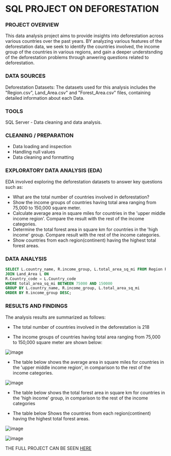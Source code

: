 # SQL PROJECT ON DEFORESTATION

### PROJECT OVERVIEW

This data analysis project aims to provide insights into deforestation across various countries over the past years. BY analyzing various features of the deforestation data, we seek to identify the countries involved, the income group of the countries in various regions, and gain a deeper understsnding of the deforestation problems through anwering questions related to deforestation.

### DATA SOURCES

Deforestation Datasets: The datasets used for this analysis includes the "Region.csv", Land_Area.csv" and "Forest_Area.csv" files, containing detailed information about each Data.

### TOOLS

SQL Server - Data cleaning and data analysis.

### CLEANING / PREPARATION

- Data loading and inspection
- Handling null values
- Data cleaning and formatting

### EXPLORATORY DATA ANALYSIS (EDA)

EDA involved exploring the deforestation datasets to answer key questions such as:
- What are the total number of countries involved in deforestation? 
- Show the income groups of countries having total area ranging from 75,000 to 150,000 square meter.
- Calculate average area in square miles for countries in the 'upper middle income region'. Compare the result with the rest of the income categories.
- Determine the total forest area in square km for countries in the 'high income' group. Compare result with the rest of the income categories.
- Show countries from each region(continent) having the highest total forest areas. 

### DATA ANALYSIS

~~~SQL
SELECT L.country_name, R.income_group, L.total_area_sq_mi FROM Region R
JOIN Land_Area L ON 
R.Country_code = L.Country_code
WHERE total_area_sq_mi BETWEEN 75000 AND 150000
GROUP BY L.country_name, R.income_group, L.total_area_sq_mi
ORDER BY R.income_group DESC;
~~~

### RESULTS AND FINDINGS

The analysis results are summarized as follows:

 - The total number of countries involved in the deforestation is 218

- The income groups of countries having total area ranging from 75,000 to 150,000 square meter are shown below:

![image](https://github.com/Mercy-Coker/SQL/assets/163846267/ec596eda-6774-4e85-accd-d776edb78da1)

- The table below shows the average area in square miles for countries in the 'upper middle income region', in comparison to the rest of the income categories.

![image](https://github.com/Mercy-Coker/SQL/assets/163846267/02034ac1-7e2c-449d-b144-8ef1d3b9020f)

- The table below shows the total forest area in square km for countries in the 'high income' group, in comparison to the rest of the income categories

- The table below Shows the countries from each region(continent) having the highest total forest areas.

![image](https://github.com/Mercy-Coker/SQL/assets/163846267/f0ad4075-b601-4334-9d68-3b6493afe77a)

![image](https://github.com/Mercy-Coker/SQL/assets/163846267/22a08c96-c715-41bf-bbd8-be81236ec58a)

THE FULL PROJECT CAN BE SEEN [HERE](https://github.com/Mercy-Coker/SQL/blob/main/SQL_PROJECT..sql)
